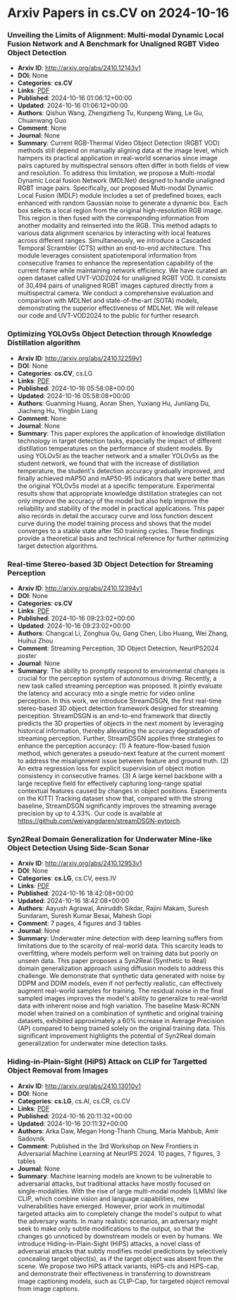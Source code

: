 # Arxiv Papers in cs.CV on 2024-10-16
### Unveiling the Limits of Alignment: Multi-modal Dynamic Local Fusion Network and A Benchmark for Unaligned RGBT Video Object Detection
- **Arxiv ID**: http://arxiv.org/abs/2410.12143v1
- **DOI**: None
- **Categories**: **cs.CV**
- **Links**: [PDF](http://arxiv.org/pdf/2410.12143v1)
- **Published**: 2024-10-16 01:06:12+00:00
- **Updated**: 2024-10-16 01:06:12+00:00
- **Authors**: Qishun Wang, Zhengzheng Tu, Kunpeng Wang, Le Gu, Chuanwang Guo
- **Comment**: None
- **Journal**: None
- **Summary**: Current RGB-Thermal Video Object Detection (RGBT VOD) methods still depend on manually aligning data at the image level, which hampers its practical application in real-world scenarios since image pairs captured by multispectral sensors often differ in both fields of view and resolution. To address this limitation, we propose a Multi-modal Dynamic Local fusion Network (MDLNet) designed to handle unaligned RGBT image pairs. Specifically, our proposed Multi-modal Dynamic Local Fusion (MDLF) module includes a set of predefined boxes, each enhanced with random Gaussian noise to generate a dynamic box. Each box selects a local region from the original high-resolution RGB image. This region is then fused with the corresponding information from another modality and reinserted into the RGB. This method adapts to various data alignment scenarios by interacting with local features across different ranges. Simultaneously, we introduce a Cascaded Temporal Scrambler (CTS) within an end-to-end architecture. This module leverages consistent spatiotemporal information from consecutive frames to enhance the representation capability of the current frame while maintaining network efficiency. We have curated an open dataset called UVT-VOD2024 for unaligned RGBT VOD. It consists of 30,494 pairs of unaligned RGBT images captured directly from a multispectral camera. We conduct a comprehensive evaluation and comparison with MDLNet and state-of-the-art (SOTA) models, demonstrating the superior effectiveness of MDLNet. We will release our code and UVT-VOD2024 to the public for further research.



### Optimizing YOLOv5s Object Detection through Knowledge Distillation algorithm
- **Arxiv ID**: http://arxiv.org/abs/2410.12259v1
- **DOI**: None
- **Categories**: **cs.CV**, cs.LG
- **Links**: [PDF](http://arxiv.org/pdf/2410.12259v1)
- **Published**: 2024-10-16 05:58:08+00:00
- **Updated**: 2024-10-16 05:58:08+00:00
- **Authors**: Guanming Huang, Aoran Shen, Yuxiang Hu, Junliang Du, Jiacheng Hu, Yingbin Liang
- **Comment**: None
- **Journal**: None
- **Summary**: This paper explores the application of knowledge distillation technology in target detection tasks, especially the impact of different distillation temperatures on the performance of student models. By using YOLOv5l as the teacher network and a smaller YOLOv5s as the student network, we found that with the increase of distillation temperature, the student's detection accuracy gradually improved, and finally achieved mAP50 and mAP50-95 indicators that were better than the original YOLOv5s model at a specific temperature. Experimental results show that appropriate knowledge distillation strategies can not only improve the accuracy of the model but also help improve the reliability and stability of the model in practical applications. This paper also records in detail the accuracy curve and loss function descent curve during the model training process and shows that the model converges to a stable state after 150 training cycles. These findings provide a theoretical basis and technical reference for further optimizing target detection algorithms.



### Real-time Stereo-based 3D Object Detection for Streaming Perception
- **Arxiv ID**: http://arxiv.org/abs/2410.12394v1
- **DOI**: None
- **Categories**: **cs.CV**
- **Links**: [PDF](http://arxiv.org/pdf/2410.12394v1)
- **Published**: 2024-10-16 09:23:02+00:00
- **Updated**: 2024-10-16 09:23:02+00:00
- **Authors**: Changcai Li, Zonghua Gu, Gang Chen, Libo Huang, Wei Zhang, Huihui Zhou
- **Comment**: Streaming Perception, 3D Object Detection, NeurIPS2024 poster
- **Journal**: None
- **Summary**: The ability to promptly respond to environmental changes is crucial for the perception system of autonomous driving. Recently, a new task called streaming perception was proposed. It jointly evaluate the latency and accuracy into a single metric for video online perception. In this work, we introduce StreamDSGN, the first real-time stereo-based 3D object detection framework designed for streaming perception. StreamDSGN is an end-to-end framework that directly predicts the 3D properties of objects in the next moment by leveraging historical information, thereby alleviating the accuracy degradation of streaming perception. Further, StreamDSGN applies three strategies to enhance the perception accuracy: (1) A feature-flow-based fusion method, which generates a pseudo-next feature at the current moment to address the misalignment issue between feature and ground truth. (2) An extra regression loss for explicit supervision of object motion consistency in consecutive frames. (3) A large kernel backbone with a large receptive field for effectively capturing long-range spatial contextual features caused by changes in object positions. Experiments on the KITTI Tracking dataset show that, compared with the strong baseline, StreamDSGN significantly improves the streaming average precision by up to 4.33%. Our code is available at https://github.com/weiyangdaren/streamDSGN-pytorch.



### Syn2Real Domain Generalization for Underwater Mine-like Object Detection Using Side-Scan Sonar
- **Arxiv ID**: http://arxiv.org/abs/2410.12953v1
- **DOI**: None
- **Categories**: **cs.LG**, cs.CV, eess.IV
- **Links**: [PDF](http://arxiv.org/pdf/2410.12953v1)
- **Published**: 2024-10-16 18:42:08+00:00
- **Updated**: 2024-10-16 18:42:08+00:00
- **Authors**: Aayush Agrawal, Aniruddh Sikdar, Rajini Makam, Suresh Sundaram, Suresh Kumar Besai, Mahesh Gopi
- **Comment**: 7 pages, 4 figures and 3 tables
- **Journal**: None
- **Summary**: Underwater mine detection with deep learning suffers from limitations due to the scarcity of real-world data.   This scarcity leads to overfitting, where models perform well on training data but poorly on unseen data. This paper proposes a Syn2Real (Synthetic to Real) domain generalization approach using diffusion models to address this challenge. We demonstrate that synthetic data generated with noise by DDPM and DDIM models, even if not perfectly realistic, can effectively augment real-world samples for training. The residual noise in the final sampled images improves the model's ability to generalize to real-world data with inherent noise and high variation. The baseline Mask-RCNN model when trained on a combination of synthetic and original training datasets, exhibited approximately a 60% increase in Average Precision (AP) compared to being trained solely on the original training data. This significant improvement highlights the potential of Syn2Real domain generalization for underwater mine detection tasks.



### Hiding-in-Plain-Sight (HiPS) Attack on CLIP for Targetted Object Removal from Images
- **Arxiv ID**: http://arxiv.org/abs/2410.13010v1
- **DOI**: None
- **Categories**: **cs.LG**, cs.AI, cs.CR, cs.CV
- **Links**: [PDF](http://arxiv.org/pdf/2410.13010v1)
- **Published**: 2024-10-16 20:11:32+00:00
- **Updated**: 2024-10-16 20:11:32+00:00
- **Authors**: Arka Daw, Megan Hong-Thanh Chung, Maria Mahbub, Amir Sadovnik
- **Comment**: Published in the 3rd Workshop on New Frontiers in Adversarial Machine
  Learning at NeurIPS 2024. 10 pages, 7 figures, 3 tables
- **Journal**: None
- **Summary**: Machine learning models are known to be vulnerable to adversarial attacks, but traditional attacks have mostly focused on single-modalities. With the rise of large multi-modal models (LMMs) like CLIP, which combine vision and language capabilities, new vulnerabilities have emerged. However, prior work in multimodal targeted attacks aim to completely change the model's output to what the adversary wants. In many realistic scenarios, an adversary might seek to make only subtle modifications to the output, so that the changes go unnoticed by downstream models or even by humans. We introduce Hiding-in-Plain-Sight (HiPS) attacks, a novel class of adversarial attacks that subtly modifies model predictions by selectively concealing target object(s), as if the target object was absent from the scene. We propose two HiPS attack variants, HiPS-cls and HiPS-cap, and demonstrate their effectiveness in transferring to downstream image captioning models, such as CLIP-Cap, for targeted object removal from image captions.



